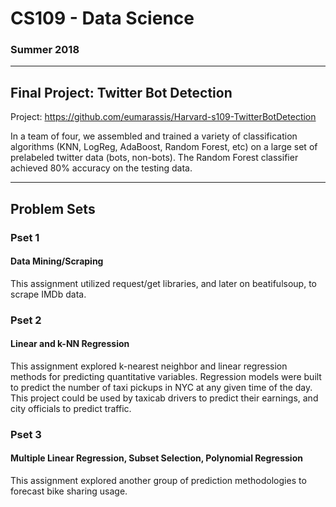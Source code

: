 # CS109 - Data Science
### Summer 2018
----

## Final Project: Twitter Bot Detection
Project: https://github.com/eumarassis/Harvard-s109-TwitterBotDetection

In a team of four, we assembled and trained a variety of classification algorithms (KNN, LogReg, AdaBoost, Random Forest, etc) on a large set of prelabeled twitter data (bots, non-bots). The Random Forest classifier achieved 80% accuracy on the testing data. 

----

## Problem Sets


### Pset 1

#### Data Mining/Scraping 

This assignment utilized request/get libraries, and later on beatifulsoup, to scrape IMDb data. 

### Pset 2

#### Linear and k-NN Regression

This assignment explored k-nearest neighbor and linear regression methods for predicting quantitative variables. Regression models were built to predict the number of taxi pickups in NYC at any given time of the day. This project could be used by taxicab drivers to predict their earnings, and city officials to predict traffic.


### Pset 3

#### Multiple Linear Regression, Subset Selection, Polynomial Regression

This assignment explored another group of prediction methodologies to forecast bike sharing usage.





